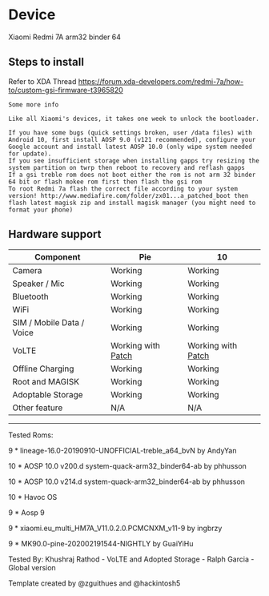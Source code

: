 # Device

Xiaomi Redmi 7A arm32 binder 64

## Steps to install
Refer to XDA Thread
https://forum.xda-developers.com/redmi-7a/how-to/custom-gsi-firmware-t3965820

    Some more info

    Like all Xiaomi's devices, it takes one week to unlock the bootloader.

    If you have some bugs (quick settings broken, user /data files) with Android 10, first install AOSP 9.0 (v121 recommended), configure your Google account and install latest AOSP 10.0 (only wipe system needed for update).
    If you see insufficient storage when installing gapps try resizing the system partition on twrp then reboot to recovery and reflash gapps
    If a gsi treble rom does not boot either the rom is not arm 32 binder 64 bit or flash mokee rom first then flash the gsi rom
    To root Redmi 7a flash the correct file according to your system version! http://www.mediafire.com/folder/zx01...a_patched_boot then flash latest magisk zip and install magisk manager (you might need to format your phone)

## Hardware support

| Component                 |      Pie                   |              10                |
|---------------------------|----------------------------|-------------------------------|
| Camera                    | Working                    | Working                       |
| Speaker / Mic             | Working                    | Working                       |
| Bluetooth                 | Working                    | Working                       |
| WiFi                      | Working                    | Working                       |
| SIM / Mobile Data / Voice | Working                    | Working                       |
| VoLTE                     | Working with [Patch]       | Working with [Patch]          |
| Offline Charging          | Working                    | Working                       |
| Root and MAGISK           | Working                    | Working                       |
| Adoptable Storage         | Working                    | Working                       |
| Other feature             | N/A                        | N/A                           |
---

Tested Roms:

9  * lineage-16.0-20190910-UNOFFICIAL-treble_a64_bvN by AndyYan

10 * AOSP 10.0 v200.d system-quack-arm32_binder64-ab by phhusson

10 * AOSP 10.0 v214.d system-quack-arm32_binder64-ab by phhusson

10 * Havoc OS

9  * Aosp 9

9  * xiaomi.eu_multi_HM7A_V11.0.2.0.PCMCNXM_v11-9 by ingbrzy

9  * MK90.0-pine-202002191544-NIGHTLY by GuaiYiHu


Tested By: Khushraj Rathod - VoLTE and Adopted Storage - Ralph Garcia - Global version
           
Template created by @zguithues and @hackintosh5

[Patch]: https://github.com/KhushrajRathod/VoLTE-Fix